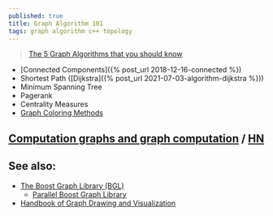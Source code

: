 ```yaml
---
published: true
title: Graph Algorithm 101
tags: graph algorithm c++ topology
---
```

> [The 5 Graph Algorithms that you should know](https://towardsdatascience.com/data-scientists-the-five-graph-algorithms-that-you-should-know-30f454fa5513) 

- [Connected Components]({% post_url 2018-12-16-connected %})
- Shortest Path ([Dijkstra]({% post_url 2021-07-03-algorithm-dijkstra %}))
- Minimum Spanning Tree
- Pagerank
- Centrality Measures
- [Graph Coloring Methods](https://news.ycombinator.com/item?id=41608784)

## [Computation graphs and graph computation](https://breandan.net/2020/06/30/graph-computation/) / [HN](https://news.ycombinator.com/item?id=29066780)

## See also:
- [The Boost Graph Library (BGL)](https://www.boost.org/doc/libs/1_76_0/libs/graph/doc/index.html)
    - [Parallel Boost Graph Library](https://www.boost.org/doc/libs/1_76_0/libs/graph_parallel/doc/html/index.html)
- [	Handbook of Graph Drawing and Visualization](https://news.ycombinator.com/item?id=29734063)

